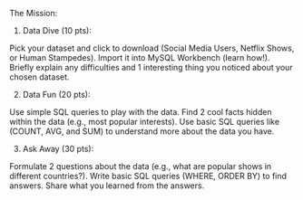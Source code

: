 The Mission:

1. Data Dive (10 pts):

Pick your dataset and click to download (Social Media Users, Netflix Shows, or Human Stampedes).
Import it into MySQL Workbench (learn how!). 
Briefly explain any difficulties and 1 interesting thing you noticed about your chosen dataset.


2. Data Fun (20 pts):

Use simple SQL queries to play with the data.
Find 2 cool facts hidden within the data (e.g., most popular interests).
Use basic SQL queries like (COUNT, AVG, and SUM) to understand more about the data you have.


3. Ask Away (30 pts):

Formulate 2 questions about the data (e.g., what are popular shows in different countries?).
Write basic SQL queries (WHERE, ORDER BY) to find answers.
Share what you learned from the answers.
